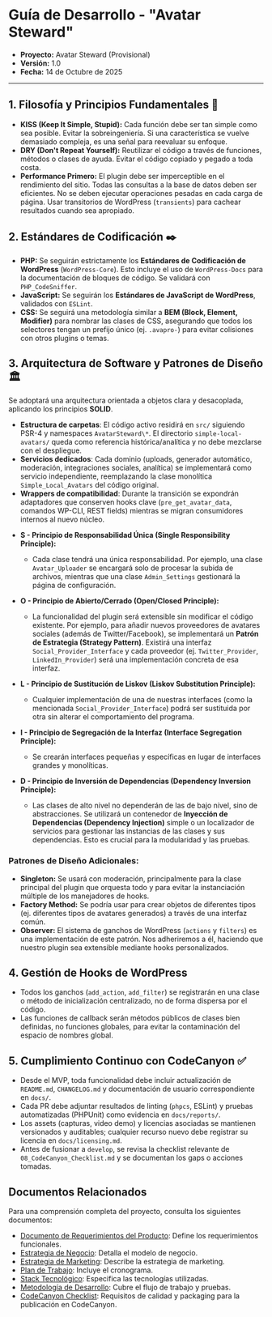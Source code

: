 # Guía de Desarrollo - "Avatar Steward"

* **Proyecto:** Avatar Steward (Provisional)
* **Versión:** 1.0
* **Fecha:** 14 de Octubre de 2025

---

## 1. Filosofía y Principios Fundamentales 🧠

* **KISS (Keep It Simple, Stupid):** Cada función debe ser tan simple como sea posible. Evitar la sobreingeniería. Si una característica se vuelve demasiado compleja, es una señal para reevaluar su enfoque.
* **DRY (Don't Repeat Yourself):** Reutilizar el código a través de funciones, métodos o clases de ayuda. Evitar el código copiado y pegado a toda costa.
* **Performance Primero:** El plugin debe ser imperceptible en el rendimiento del sitio. Todas las consultas a la base de datos deben ser eficientes. No se deben ejecutar operaciones pesadas en cada carga de página. Usar transitorios de WordPress (`transients`) para cachear resultados cuando sea apropiado.

## 2. Estándares de Codificación ✒️

* **PHP:** Se seguirán estrictamente los **Estándares de Codificación de WordPress** (`WordPress-Core`). Esto incluye el uso de `WordPress-Docs` para la documentación de bloques de código. Se validará con `PHP_CodeSniffer`.
* **JavaScript:** Se seguirán los **Estándares de JavaScript de WordPress**, validados con `ESLint`.
* **CSS:** Se seguirá una metodología similar a **BEM (Block, Element, Modifier)** para nombrar las clases de CSS, asegurando que todos los selectores tengan un prefijo único (ej. `.avapro-`) para evitar colisiones con otros plugins o temas.

## 3. Arquitectura de Software y Patrones de Diseño 🏛️

Se adoptará una arquitectura orientada a objetos clara y desacoplada, aplicando los principios **SOLID**.

- **Estructura de carpetas**: El código activo residirá en `src/` siguiendo PSR-4 y namespaces `AvatarSteward\*`. El directorio `simple-local-avatars/` queda como referencia histórica/analítica y no debe mezclarse con el despliegue.
- **Servicios dedicados**: Cada dominio (uploads, generador automático, moderación, integraciones sociales, analítica) se implementará como servicio independiente, reemplazando la clase monolítica `Simple_Local_Avatars` del código original.
- **Wrappers de compatibilidad**: Durante la transición se expondrán adaptadores que conserven hooks clave (`pre_get_avatar_data`, comandos WP-CLI, REST fields) mientras se migran consumidores internos al nuevo núcleo.

* **S - Principio de Responsabilidad Única (Single Responsibility Principle):**
    * Cada clase tendrá una única responsabilidad. Por ejemplo, una clase `Avatar_Uploader` se encargará solo de procesar la subida de archivos, mientras que una clase `Admin_Settings` gestionará la página de configuración.

* **O - Principio de Abierto/Cerrado (Open/Closed Principle):**
    * La funcionalidad del plugin será extensible sin modificar el código existente. Por ejemplo, para añadir nuevos proveedores de avatares sociales (además de Twitter/Facebook), se implementará un **Patrón de Estrategia (Strategy Pattern)**. Existirá una interfaz `Social_Provider_Interface` y cada proveedor (ej. `Twitter_Provider`, `LinkedIn_Provider`) será una implementación concreta de esa interfaz.

* **L - Principio de Sustitución de Liskov (Liskov Substitution Principle):**
    * Cualquier implementación de una de nuestras interfaces (como la mencionada `Social_Provider_Interface`) podrá ser sustituida por otra sin alterar el comportamiento del programa.

* **I - Principio de Segregación de la Interfaz (Interface Segregation Principle):**
    * Se crearán interfaces pequeñas y específicas en lugar de interfaces grandes y monolíticas.

* **D - Principio de Inversión de Dependencias (Dependency Inversion Principle):**
    * Las clases de alto nivel no dependerán de las de bajo nivel, sino de abstracciones. Se utilizará un contenedor de **Inyección de Dependencias (Dependency Injection)** simple o un localizador de servicios para gestionar las instancias de las clases y sus dependencias. Esto es crucial para la modularidad y las pruebas.

### **Patrones de Diseño Adicionales:**

* **Singleton:** Se usará con moderación, principalmente para la clase principal del plugin que orquesta todo y para evitar la instanciación múltiple de los manejadores de hooks.
* **Factory Method:** Se podría usar para crear objetos de diferentes tipos (ej. diferentes tipos de avatares generados) a través de una interfaz común.
* **Observer:** El sistema de ganchos de WordPress (`actions` y `filters`) es una implementación de este patrón. Nos adheriremos a él, haciendo que nuestro plugin sea extensible mediante hooks personalizados.

## 4. Gestión de Hooks de WordPress

* Todos los ganchos (`add_action`, `add_filter`) se registrarán en una clase o método de inicialización centralizado, no de forma dispersa por el código.
* Las funciones de callback serán métodos públicos de clases bien definidas, no funciones globales, para evitar la contaminación del espacio de nombres global.

## 5. Cumplimiento Continuo con CodeCanyon ✅

* Desde el MVP, toda funcionalidad debe incluir actualización de `README.md`, `CHANGELOG.md` y documentación de usuario correspondiente en `docs/`.
* Cada PR debe adjuntar resultados de linting (`phpcs`, ESLint) y pruebas automatizadas (PHPUnit) como evidencia en `docs/reports/`.
* Los assets (capturas, video demo) y licencias asociadas se mantienen versionados y auditables; cualquier recurso nuevo debe registrar su licencia en `docs/licensing.md`.
* Antes de fusionar a `develop`, se revisa la checklist relevante de `08_CodeCanyon_Checklist.md` y se documentan los gaps o acciones tomadas.

## Documentos Relacionados

Para una comprensión completa del proyecto, consulta los siguientes documentos:

- [Documento de Requerimientos del Producto](01_Documento_Requerimientos_Producto.md): Define los requerimientos funcionales.
- [Estrategia de Negocio](02_Estrategia_de_Negocio.md): Detalla el modelo de negocio.
- [Estrategia de Marketing](03_Estrategia_de_Marketing.md): Describe la estrategia de marketing.
- [Plan de Trabajo](04_Plan_de_Trabajo.md): Incluye el cronograma.
- [Stack Tecnológico](05_Stack_Tecnologico.md): Especifica las tecnologías utilizadas.
- [Metodología de Desarrollo](07_Metodologia_de_Desarrollo.md): Cubre el flujo de trabajo y pruebas.
- [CodeCanyon Checklist](08_CodeCanyon_Checklist.md): Requisitos de calidad y packaging para la publicación en CodeCanyon.